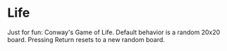Life
====
Just for fun: Conway's Game of Life.
Default behavior is a random 20x20 board. Pressing Return resets to a new random board.
